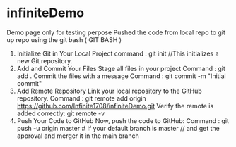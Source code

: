 # infiniteDemo
Demo page only for testing perpose
Pushed the code from local repo to git up repo using the git bash 
( GIT BASH )
1. Initialize Git in Your Local Project
   command : git init
   //This initializes a new Git repository.
2. Add and Commit Your Files
   Stage all files in your project
   Command : git add .
   Commit the files with a message
   Command : git commit -m "Initial commit"
3. Add Remote Repository
   Link your local repository to the GitHub repository.
   Command : git remote add origin https://github.com/Infinite1708/infiniteDemo.git
   Verify the remote is added correctly:
   git remote -v
4. Push Your Code to GitHub
   Now, push the code to GitHub:
   Command : git push -u origin master  # If your default branch is master
   // and get the approval and merger it in the main branch 
